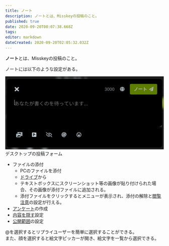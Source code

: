 ```yaml
---
title: ノート
description: ノートとは、Misskeyの投稿のこと。
published: true
date: 2020-09-20T08:07:38.668Z
tags: 
editor: markdown
dateCreated: 2020-09-20T02:05:32.032Z
---
```


**ノート**とは、Misskeyの投稿のこと。

ノートには以下のような設定がある。

![note_form.png](/ja_jp/function/note/note_form.png)
デスクトップの投稿フォーム

- ファイルの添付
  * PCのファイルを添付
  * [ドライブ](/ja/function/drive)から
  * テキストボックスにスクリーンショット等の画像が貼り付けられた場合、その画像が添付ファイルに追加される。
  * 添付ファイルをクリックするとメニューが表示され、添付の解除と[閲覧注意](/function/nsfw)の設定が行える。
- [アンケート](/ja/function/poll)の作成
- [内容を隠す](/ja/function/cw)設定
- [公開範囲](/ja/function/visibility)の設定

@を選択するとリプライユーザーを簡単に選択することができる。  
また、顔を選択すると絵文字ピッカーが開き、絵文字を一覧から選択できる。
